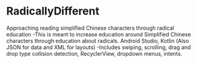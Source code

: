 # RadicallyDifferent
Approaching reading simplified Chinese characters through radical education 
-This is meant to increase education around Simplified Chinese characters through education about radicals.
Android Studio, Kotlin (Also JSON for data and XML for layouts)
-Includes swiping, scrolling, drag and drop type collision detection, RecyclerView, dropdown menus, intents. 

